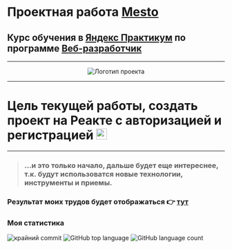 # Проектная работа [**Mesto**](https://kozyrevalexey.github.io/react-mesto-auth/)
## Курс обучения в [**Яндекс Практикум**](https://practicum.yandex.ru/) по программе [**Веб-разработчик**](https://practicum.yandex.ru/web/)
---
<p align="center">
<img src="https://i.ibb.co/VV7dm7M/mesto.jpg" alt="Логотип проекта" >
</p>

---
# Цель текущей работы, создать проект на Реакте с авторизацией и регистрацией <img src="https://cdn.jsdelivr.net/gh/devicons/devicon/icons/react/react-original.svg" title="react" width="25" height="25"/>

---
> ### ...и это только начало, дальше будет еще интереснее, т.к. будут использоватся новые технологии, инструменты и приемы.
 ### Результат моих трудов будет отображаться :point_right: [**тут**](https://kozyrevalexey.github.io/react-mesto-auth/)

### Моя статистика

![крайний commit](https://img.shields.io/github/last-commit/KozyrevAlexey/mesto?color=blue)
![GitHub top language](https://img.shields.io/github/languages/top/KozyrevAlexey/mesto)
![GitHub language count](https://img.shields.io/github/languages/count/KozyrevAlexey/mesto)
